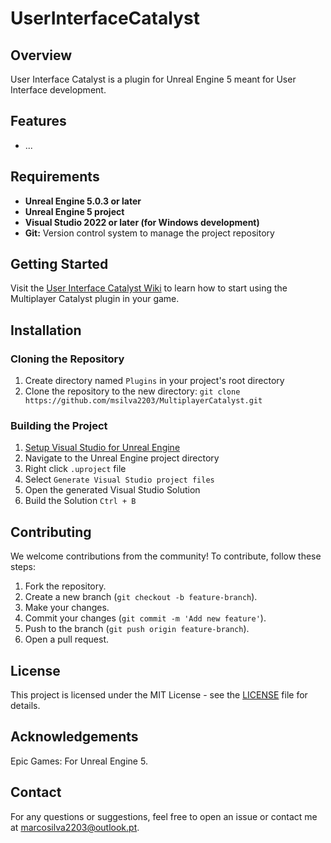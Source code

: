 # UserInterfaceCatalyst

## Overview

User Interface Catalyst is a plugin for Unreal Engine 5 meant for User Interface development.

## Features

- ...

## Requirements

- **Unreal Engine 5.0.3 or later**
- **Unreal Engine 5 project**
- **Visual Studio 2022 or later (for Windows development)**
- **Git:** Version control system to manage the project repository

## Getting Started

Visit the [User Interface Catalyst Wiki](https://github.com/msilva2203/UserInterfaceCatalyst/wiki) to learn how to start using the Multiplayer Catalyst plugin in your game.

## Installation

### Cloning the Repository

1. Create directory named `Plugins` in your project's root directory
2. Clone the repository to the new directory: 
`git clone https://github.com/msilva2203/MultiplayerCatalyst.git`

### Building the Project

1. [Setup Visual Studio for Unreal Engine](https://docs.unrealengine.com/4.27/en-US/ProductionPipelines/DevelopmentSetup/VisualStudioSetup/)
2. Navigate to the Unreal Engine project directory
3. Right click `.uproject` file
4. Select `Generate Visual Studio project files`
5. Open the generated Visual Studio Solution
6. Build the Solution `Ctrl + B`

## Contributing

We welcome contributions from the community! To contribute, follow these steps:

1. Fork the repository.
2. Create a new branch (`git checkout -b feature-branch`).
3. Make your changes.
3. Commit your changes (`git commit -m 'Add new feature'`).
4. Push to the branch (`git push origin feature-branch`).
5. Open a pull request.

## License

This project is licensed under the MIT License - see the [LICENSE](LICENSE.txt) file for details.

## Acknowledgements

Epic Games: For Unreal Engine 5.

## Contact

For any questions or suggestions, feel free to open an issue or contact me at marcosilva2203@outlook.pt.
